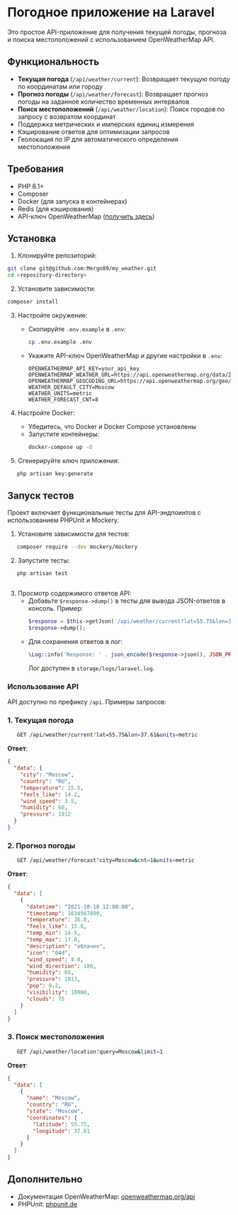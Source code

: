 # Погодное приложение на Laravel

Это простое API-приложение для получения текущей погоды, прогноза и поиска местоположений с использованием OpenWeatherMap API.

## Функциональность

- **Текущая погода** (`/api/weather/current`): Возвращает текущую погоду по координатам или городу
- **Прогноз погоды** (`/api/weather/forecast`): Возвращает прогноз погоды на заданное количество временных интервалов
- **Поиск местоположений** (`/api/weather/location`): Поиск городов по запросу с возвратом координат
- Поддержка метрических и имперских единиц измерения
- Кэширование ответов для оптимизации запросов
- Геолокация по IP для автоматического определения местоположения

## Требования

- PHP 8.1+
- Composer
- Docker (для запуска в контейнерах)
- Redis (для кэширования)
- API-ключ OpenWeatherMap ([получить здесь](https://openweathermap.org))

## Установка

1. Клонируйте репозиторий:
```bash
git clone git@github.com:Mergn89/my_weather.git
cd <repository-directory>
```

2. Установите зависимости:
```bash
composer install
```

3. Настройте окружение:
   - Скопируйте `.env.example` в `.env`:
     ```bash
     cp .env.example .env
     ```
   - Укажите API-ключ OpenWeatherMap и другие настройки в `.env`:
     ```env     
     OPENWEATHERMAP_API_KEY=your_api_key
     OPENWEATHERMAP_WEATHER_URL=https://api.openweathermap.org/data/2.5/weather
     OPENWEATHERMAP_GEOCODING_URL=https://api.openweathermap.org/geo/1.0
     WEATHER_DEFAULT_CITY=Moscow
     WEATHER_UNITS=metric
     WEATHER_FORECAST_CNT=8
     ```

4. Настройте Docker:
   - Убедитесь, что Docker и Docker Compose установлены
   - Запустите контейнеры:
     ```bash
     docker-compose up -d
     ```

5. Сгенерируйте ключ приложения:
```bash
   php artisan key:generate
```


## Запуск тестов

Проект включает функциональные тесты для API-эндпоинтов с использованием PHPUnit и Mockery.

1. Установите зависимости для тестов:
```bash
   composer require --dev mockery/mockery
```

2. Запустите тесты:
```bash
   php artisan test
```

```
```
3. Просмотр содержимого ответов API:
   - Добавьте `$response->dump()` в тесты для вывода JSON-ответов в консоль. Пример:
     ```php
     $response = $this->getJson('/api/weather/current?lat=55.75&lon=37.61&units=metric');
     $response->dump();
     ```
   - Для сохранения ответов в лог:
     ```php
     \Log::info('Response: ' . json_encode($response->json(), JSON_PRETTY_PRINT));
     ```
     Лог доступен в `storage/logs/laravel.log`.
         
     

### Использование API

API доступно по префиксу `/api`. Примеры запросов:

### 1. Текущая погода
```bash
   GET /api/weather/current?lat=55.75&lon=37.61&units=metric
```
**Ответ**:
```json
{
  "data": {
    "city": "Moscow",
    "country": "RU",
    "temperature": 15.5,
    "feels_like": 14.2,
    "wind_speed": 3.5,
    "humidity": 60,
    "pressure": 1012
  }
}
```

### 2. Прогноз погоды
```bash
   GET /api/weather/forecast?city=Moscow&cnt=1&units=metric
```
**Ответ**:
```json
{
  "data": [
    {
      "datetime": "2021-10-18 12:00:00",
      "timestamp": 1634567890,
      "temperature": 16.0,
      "feels_like": 15.0,
      "temp_min": 14.5,
      "temp_max": 17.0,
      "description": "облачно",
      "icon": "04d",
      "wind_speed": 4.0,
      "wind_direction": 180,
      "humidity": 65,
      "pressure": 1013,
      "pop": 0.2,
      "visibility": 10000,
      "clouds": 75
    }
  ]
}
```

### 3. Поиск местоположения
```bash
   GET /api/weather/location?query=Moscow&limit=1
```
**Ответ**:
```json
{
  "data": [
    {
      "name": "Moscow",
      "country": "RU",
      "state": "Moscow",
      "coordinates": {
        "latitude": 55.75,
        "longitude": 37.61
      }
    }
  ]
}
```


## Дополнительно

- Документация OpenWeatherMap: [openweathermap.org/api](https://openweathermap.org/api)
- PHPUnit: [phpunit.de](https://phpunit.de/)


